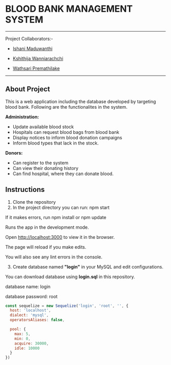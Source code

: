 # BLOOD BANK MANAGEMENT SYSTEM

- - -

Project Collaborators:-

- [Ishani Maduwanthi](https://github.com/ishaniMadhuwanthi)
+ [Kshithija Wanniarachchi](https://github.com/kshithi)
- [Wathsari Premathilake](https://github.com/wathsariPremathilaka)

-------------------

## About Project

This is a web application including the database developed by targeting blood bank. Following are the functionalites in the system.

**Administration:**

* Update available blood stock
* Hospitals can request blood bags from blood bank
* Display notices to inform blood donation campaigns
* Inform blood types that lack in the stock.

**Donors:**

* Can register to the system
* Can view their donating history
* Can find hospital, where they can donate blood.

## Instructions

1. Clone the repository
2. In the project directory you can run:
          npm start
          
If it makes errors, run 
          npm install or
          npm update
          
Runs the app in the development mode.

Open [http://localhost:3000](http://localhost:3000) to view it in the browser.

The page will reload if you make edits.

You will also see any lint errors in the console.

3. Create database named **"login"** in your MySQL and edit configurations.

You can download database using **login.sql** in this repository.
 
 database name: login
 
 database password: root

```JavaScript
const sequelize = new Sequelize('login', 'root', '', {
  host: 'localhost',
  dialect: 'mysql',
  operatorsAliases: false,

  pool: {
    max: 5,
    min: 0,
    acquire: 30000,
    idle: 10000
  }
})
```

